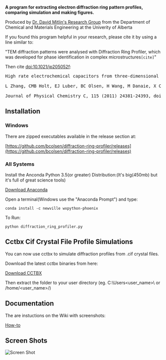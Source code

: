 **A program for extracting electron diffraction ring pattern profiles, 
comparing simulation and making figures.**

Produced by [Dr. David Mitlin's Research Group](http://www.mitlingroup.com/) 
from the Department of Chemical and Materials Engineering at the Univerity of Alberta

If you found this program helpful in your research, please cite it by using a line similar to:

"TEM diffraction patterns were analysed with Diffraction Ring Profiler, 
which was developed for phase identification in complex microstructures`[cite]`"

Then cite [doi:10.1021/jp205052f](http://dx.doi.org/10.1021/jp205052f):

<pre>
High rate electrochemical capacitors from three-dimensional arrays of vanadium nitride-functionalized carbon nanotubes,<br>
L Zhang, CMB Holt, EJ Luber, BC Olsen, H Wang, M Danaie, X Cui, X Tan, V Lui, WP Kalisvaart and D Mitlin,<br>
Journal of Physical Chemistry C, 115 (2011) 24381-24393, doi:10.1021/jp205052f</pre>

## Installation

### Windows

There are zipped executables available in the release section at:

[https://github.com/bcolsen/diffraction-ring-profiler/releases](https://github.com/bcolsen/diffraction-ring-profiler/releases)

### All Systems

Install the Anconda Python 3.5(or greater) Distribution:(It's big(450mb) but it's full of great science tools) 

[Download Anaconda](https://www.continuum.io/downloads)

Open a terminal(Windows use the "Anaconda Prompt") and type:

`conda install -c newville wxpython-phoenix`

To Run:

`python diffraction_ring_profiler.py`

## Cctbx Cif Crystal File Profile Simulations

You can now use cctbx to simulate diffraction profiles from .cif crystal files.

Download the latest cctbx binaries from here:

[Download CCTBX](http://cci.lbl.gov/cctbx_build/)

Then extract the folder to your user directory (eg. C:\Users\<user_name>\ or /home/<user_name>/) 

## Documentation

The are instuctions on the Wiki with screenshots:

[How-to](https://github.com/bcolsen/diffraction-ring-profiler/wiki/How-to-&-Screenshots)

## Screen Shots

![Screen Shot](https://raw.githubusercontent.com/wiki/bcolsen/diffraction-ring-profiler/images/screen16.png)
